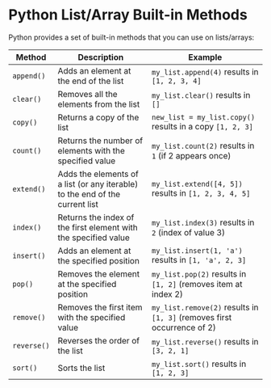 # Python List/Array Built-in Methods

Python provides a set of built-in methods that you can use on lists/arrays:

| Method     | Description                                                      | Example                                                      |
|------------|------------------------------------------------------------------|--------------------------------------------------------------|
| `append()` | Adds an element at the end of the list                           | `my_list.append(4)` results in `[1, 2, 3, 4]`                |
| `clear()`  | Removes all the elements from the list                           | `my_list.clear()` results in `[]`                            |
| `copy()`   | Returns a copy of the list                                       | `new_list = my_list.copy()` results in a copy `[1, 2, 3]`    |
| `count()`  | Returns the number of elements with the specified value          | `my_list.count(2)` results in `1` (if 2 appears once)        |
| `extend()` | Adds the elements of a list (or any iterable) to the end of the current list | `my_list.extend([4, 5])` results in `[1, 2, 3, 4, 5]` |
| `index()`  | Returns the index of the first element with the specified value  | `my_list.index(3)` results in `2` (index of value 3)         |
| `insert()` | Adds an element at the specified position                        | `my_list.insert(1, 'a')` results in `[1, 'a', 2, 3]`         |
| `pop()`    | Removes the element at the specified position                    | `my_list.pop(2)` results in `[1, 2]` (removes item at index 2)|
| `remove()` | Removes the first item with the specified value                  | `my_list.remove(2)` results in `[1, 3]` (removes first occurrence of 2) |
| `reverse()`| Reverses the order of the list                                   | `my_list.reverse()` results in `[3, 2, 1]`                   |
| `sort()`   | Sorts the list                                                   | `my_list.sort()` results in `[1, 2, 3]`                      |

